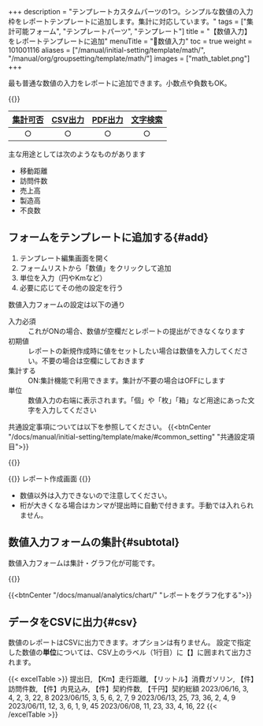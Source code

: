 +++
description = "テンプレートカスタムパーツの1つ。シンプルな数値の入力枠をレポートテンプレートに追加します。集計に対応しています。"
tags = ["集計可能フォーム", "テンプレートパーツ", "テンプレート"]
title = "【数値入力】をレポートテンプレートに追加"
menuTitle = "🧩数値入力"
toc = true
weight = 101001116
aliases = ["/manual/initial-setting/template/math/", "/manual/org/groupsetting/template/math/"]
images = ["math_tablet.png"]
+++

最も普通な数値の入力をレポートに追加できます。小数点や負数もOK。

{{<icatch filename="math" msg="金額や距離・個数等 数値の入力に最適" title="数値入力フォーム" fontsize="30px" alice="ok">}}

|[集計可否](/docs/manual/analytics/)|[CSV出力](/docs/manual/analytics/csv/)|[PDF出力](/docs/manual/read-report/pdf/)|[文字検索](/docs/manual/read-report/list/)|
|:---:|:---:|:---:|:---:|
|○|○|○|○|

主な用途としては次のようなものがあります

- 移動距離
- 訪問件数
- 売上高
- 製造高
- 不良数

## フォームをテンプレートに追加する{#add}

1. テンプレート編集画面を開く
1. フォームリストから「数値」をクリックして追加
1. 単位を入力（円やKmなど）
1. 必要に応じてその他の設定を行う

数値入力フォームの設定は以下の通り

<dl class="basic">
  <dt>入力必須</dt>
  <dd>これがONの場合、数値が空欄だとレポートの提出ができなくなります</dd>
  <dt>初期値</dt>
  <dd>レポートの新規作成時に値をセットしたい場合は数値を入力してください。不要の場合は空欄にしておきます</dd>
  <dt>集計する</dt>
  <dd>ON:集計機能で利用できます。集計が不要の場合はOFFにします</dd>
  <dt>単位</dt>
  <dd>数値入力の右端に表示されます。「個」や「枚」「箱」など用途にあった文字を入力してください</dd>
</dl>

共通設定事項については以下を参照してください。
{{<btnCenter "/docs/manual/initial-setting/template/make/#common_setting" "共通設定項目">}}

{{<appscreen filename="math-template-edit" title="数値入力フォームだけで構成されたテンプレートの作成画面イメージ。単位や色などはここで自由に変更可能です">}}

{{<nextArrow>}}
レポート作成画面
{{<appscreen filename="input" title="数値入力フォームの入力画面イメージ。">}}

- 数値以外は入力できないので注意してください。
- 桁が大きくなる場合はカンマが提出時に自動で付きます。手動では入れられません。

## 数値入力フォームの集計{#subtotal}

数値入力フォームは集計・グラフ化が可能です。

{{<appscreen filename="charts" title="数値のデータをグラフ化する">}}

{{<btnCenter "/docs/manual/analytics/chart/" "レポートをグラフ化する">}}

## データをCSVに出力{#csv}

数値のレポートはCSVに出力できます。オプションは有りません。
設定で指定した数値の**単位**については、CSV上のラベル（1行目）に【】に囲まれて出力されます。


{{< excelTable >}}
提出日, 【Km】走行距離, 【リットル】消費ガソリン, 【件】訪問件数, 【件】内見込み, 【件】契約件数, 【千円】契約総額
2023/06/16, 3, 4, 2, 3, 22, 8
2023/06/15, 3, 5, 6, 2, 7, 9
2023/06/13, 25, 73, 36, 2, 4, 9
2023/06/11, 12, 3, 6, 1, 9, 45
2023/06/08, 11, 23, 33, 4, 16, 22
{{< /excelTable >}}

